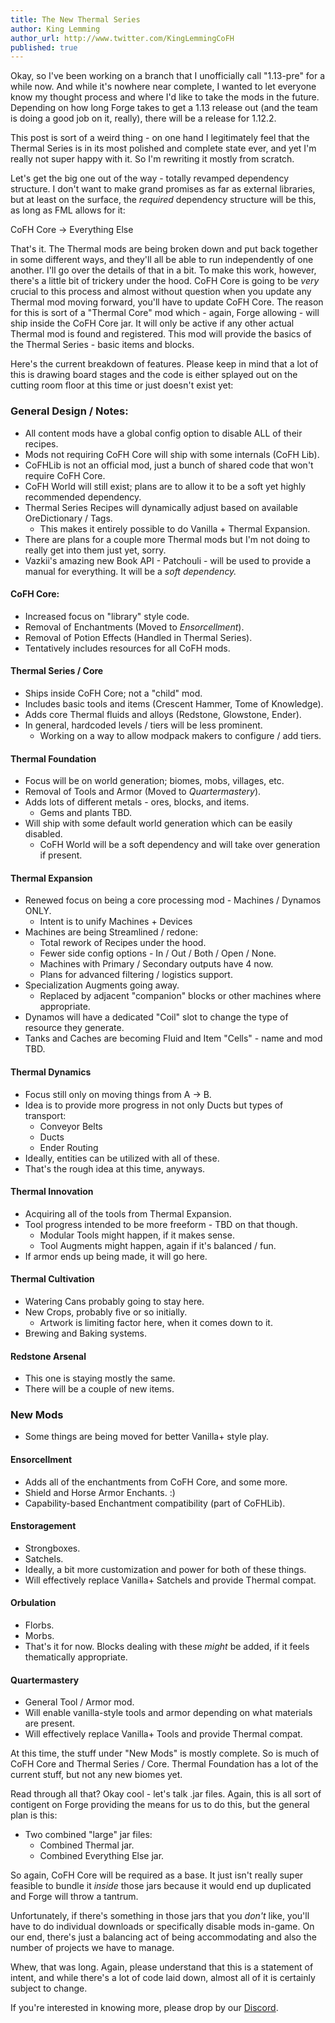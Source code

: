 ```yaml
---
title: The New Thermal Series
author: King Lemming
author_url: http://www.twitter.com/KingLemmingCoFH
published: true
---
```


Okay, so I've been working on a branch that I unofficially call "1.13-pre" for a
while now. And while it's nowhere near complete, I wanted to let everyone know
my thought process and where I'd like to take the mods in the future. Depending
on how long Forge takes to get a 1.13 release out (and the team is doing a good
job on it, really), there will be a release for 1.12.2.

This post is sort of a weird thing - on one hand I legitimately feel that the
Thermal Series is in its most polished and complete state ever, and yet I'm
really not super happy with it. So I'm rewriting it mostly from scratch.

Let's get the big one out of the way - totally revamped dependency structure. I
don't want to make grand promises as far as external libraries, but at least on
the surface, the *required* dependency structure will be this, as long as FML
allows for it:

CoFH Core -> Everything Else

That's it. The Thermal mods are being broken down and put back together in some
different ways, and they'll all be able to run independently of one another.
I'll go over the details of that in a bit. To make this work, however, there's a
little bit of trickery under the hood. CoFH Core is going to be *very* crucial
to this process and almost without question when you update any Thermal mod
moving forward, you'll have to update CoFH Core. The reason for this is sort of
a "Thermal Core" mod which - again, Forge allowing - will ship inside the CoFH
Core jar. It will only be active if any other actual Thermal mod is found and
registered. This mod will provide the basics of the Thermal Series - basic items
and blocks.

Here's the current breakdown of features. Please keep in mind that a lot of this
is drawing board stages and the code is either splayed out on the cutting room
floor at this time or just doesn't exist yet:

### General Design / Notes:
- All content mods have a global config option to disable ALL of their recipes.
- Mods not requiring CoFH Core will ship with some internals (CoFH Lib).
- CoFHLib is not an official mod, just a bunch of shared code that won't require
  CoFH Core.
- CoFH World will still exist; plans are to allow it to be a soft yet highly
  recommended dependency.
- Thermal Series Recipes will dynamically adjust based on available
  OreDictionary / Tags.
  - This makes it entirely possible to do Vanilla + Thermal Expansion.
- There are plans for a couple more Thermal mods but I'm not doing to really get
  into them just yet, sorry.
- Vazkii's amazing new Book API - Patchouli - will be used to provide a manual
  for everything. It will be a *soft dependency.*

#### CoFH Core:
- Increased focus on "library" style code.
- Removal of Enchantments (Moved to *Ensorcellment*).
- Removal of Potion Effects (Handled in Thermal Series).
- Tentatively includes resources for all CoFH mods.

#### Thermal Series / Core
- Ships inside CoFH Core; not a "child" mod.
- Includes basic tools and items (Crescent Hammer, Tome of Knowledge).
- Adds core Thermal fluids and alloys (Redstone, Glowstone, Ender).
- In general, hardcoded levels / tiers will be less prominent.
  - Working on a way to allow modpack makers to configure / add tiers.

#### Thermal Foundation
- Focus will be on world generation; biomes, mobs, villages, etc.
- Removal of Tools and Armor (Moved to *Quartermastery*).
- Adds lots of different metals - ores, blocks, and items.
  - Gems and plants TBD.
- Will ship with some default world generation which can be easily disabled.
  - CoFH World will be a soft dependency and will take over generation if
    present.

#### Thermal Expansion
- Renewed focus on being a core processing mod - Machines / Dynamos ONLY.
  - Intent is to unify Machines + Devices
- Machines are being Streamlined / redone:
  - Total rework of Recipes under the hood.
  - Fewer side config options - In / Out / Both / Open / None.
  - Machines with Primary / Secondary outputs have 4 now.
  - Plans for advanced filtering / logistics support.
- Specialization Augments going away.
  - Replaced by adjacent "companion" blocks or other machines where appropriate.
- Dynamos will have a dedicated "Coil" slot to change the type of resource they
  generate.
- Tanks and Caches are becoming Fluid and Item "Cells" - name and mod TBD.

#### Thermal Dynamics
- Focus still only on moving things from A -> B.
- Idea is to provide more progress in not only Ducts but types of transport:
  - Conveyor Belts
  - Ducts
  - Ender Routing
- Ideally, entities can be utilized with all of these.
- That's the rough idea at this time, anyways.

#### Thermal Innovation
- Acquiring all of the tools from Thermal Expansion.
- Tool progress intended to be more freeform - TBD on that though.
  - Modular Tools might happen, if it makes sense.
  - Tool Augments might happen, again if it's balanced / fun.
- If armor ends up being made, it will go here.

#### Thermal Cultivation
- Watering Cans probably going to stay here.
- New Crops, probably five or so initially.
  - Artwork is limiting factor here, when it comes down to it.
- Brewing and Baking systems.

#### Redstone Arsenal
- This one is staying mostly the same.
- There will be a couple of new items.

### New Mods
- Some things are being moved for better Vanilla+ style play.

#### Ensorcellment
- Adds all of the enchantments from CoFH Core, and some more.
- Shield and Horse Armor Enchants. :)
- Capability-based Enchantment compatibility (part of CoFHLib).

#### Enstoragement
- Strongboxes.
- Satchels.
- Ideally, a bit more customization and power for both of these things.
- Will effectively replace Vanilla+ Satchels and provide Thermal compat.

#### Orbulation
- Florbs.
- Morbs.
- That's it for now. Blocks dealing with these *might* be added, if it feels
  thematically appropriate.

#### Quartermastery
- General Tool / Armor mod.
- Will enable vanilla-style tools and armor depending on what materials are
  present.
- Will effectively replace Vanilla+ Tools and provide Thermal compat.

At this time, the stuff under "New Mods" is mostly complete. So is much of CoFH
Core and Thermal Series / Core. Thermal Foundation has a lot of the current
stuff, but not any new biomes yet.

Read through all that? Okay cool - let's talk .jar files. Again, this is all
sort of contigent on Forge providing the means for us to do this, but the
general plan is this:

- Two combined "large" jar files:
  - Combined Thermal jar.
  - Combined Everything Else jar.

So again, CoFH Core will be required as a base. It just isn't really super
feasible to bundle it *inside* those jars because it would end up duplicated and
Forge will throw a tantrum.

Unfortunately, if there's something in those jars that you *don't* like, you'll
have to do individual downloads or specifically disable mods in-game. On our
end, there's just a balancing act of being accommodating and also the number of
projects we have to manage.

Whew, that was long. Again, please understand that this is a statement of
intent, and while there's a lot of code laid down, almost all of it is certainly
subject to change.

If you're interested in knowing more, please drop by our [Discord](https://discordapp.com/invite/uRKrnbH).
